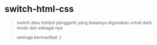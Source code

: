 # switch-html-css

> switch atau tombol pengganti yang biasanya digunakan untuk dark mode dan sebagai nya

> semoga bermanfaat :)
